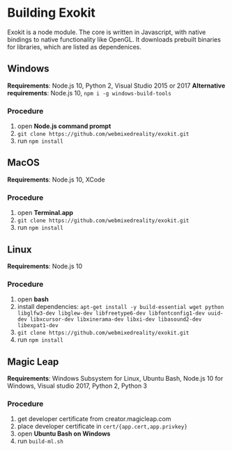 # Building Exokit

Exokit is a node module. The core is written in Javascript, with native bindings to native functionality like OpenGL. It downloads prebuilt binaries for libraries, which are listed as dependenices.

## Windows

**Requirements**: Node.js 10, Python 2, Visual Studio 2015 or 2017
**Alternative requirements**: Node.js 10, `npm i -g windows-build-tools`

### Procedure
1. open **Node.js command prompt**
1. `git clone https://github.com/webmixedreality/exokit.git`
1. run `npm install`

## MacOS

**Requirements**: Node.js 10, XCode 

### Procedure
1. open **Terminal.app**
1. `git clone https://github.com/webmixedreality/exokit.git`
1. run `npm install`

## Linux

**Requirements**: Node.js 10

### Procedure
1. open **bash**
1. install dependencies: `apt-get install -y build-essential wget python libglfw3-dev libglew-dev libfreetype6-dev libfontconfig1-dev uuid-dev libxcursor-dev libxinerama-dev libxi-dev libasound2-dev libexpat1-dev`
1. `git clone https://github.com/webmixedreality/exokit.git`
1. run `npm install`

## Magic Leap

**Requirements**: Windows Subsystem for Linux, Ubuntu Bash, Node.js 10 for Windows, Visual studio 2017, Python 2, Python 3

### Procedure
1. get developer certificate from creator.magicleap.com
1. place developer certificate in `cert/{app.cert,app.privkey}`
1. open **Ubuntu Bash on Windows**
1. run `build-ml.sh`

